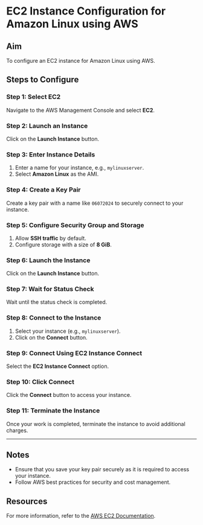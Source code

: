 # EC2 Instance Configuration for Amazon Linux using AWS

## Aim
To configure an EC2 instance for Amazon Linux using AWS.

## Steps to Configure

### Step 1: Select EC2
Navigate to the AWS Management Console and select **EC2**.

### Step 2: Launch an Instance
Click on the **Launch Instance** button.

### Step 3: Enter Instance Details
1. Enter a name for your instance, e.g., `mylinuxserver`.
2. Select **Amazon Linux** as the AMI.

### Step 4: Create a Key Pair
Create a key pair with a name like `06072024` to securely connect to your instance.

### Step 5: Configure Security Group and Storage
1. Allow **SSH traffic** by default.
2. Configure storage with a size of **8 GiB**.

### Step 6: Launch the Instance
Click on the **Launch Instance** button.

### Step 7: Wait for Status Check
Wait until the status check is completed.

### Step 8: Connect to the Instance
1. Select your instance (e.g., `mylinuxserver`).
2. Click on the **Connect** button.

### Step 9: Connect Using EC2 Instance Connect
Select the **EC2 Instance Connect** option.

### Step 10: Click Connect
Click the **Connect** button to access your instance.

### Step 11: Terminate the Instance
Once your work is completed, terminate the instance to avoid additional charges.

---

## Notes
- Ensure that you save your key pair securely as it is required to access your instance.
- Follow AWS best practices for security and cost management.

## Resources
For more information, refer to the [AWS EC2 Documentation](https://docs.aws.amazon.com/ec2/index.html).
